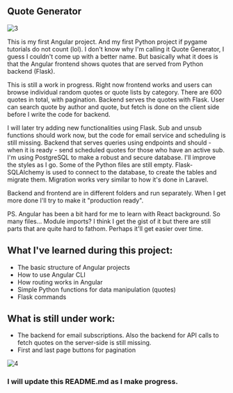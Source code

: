 ## Quote Generator

![3](https://github.com/user-attachments/assets/356e024a-63ac-4bb4-9411-c0e1fa688815)


This is my first Angular project. And my first Python project if pygame tutorials do not count (lol). I don't know why I'm calling it Quote Generator, I guess I couldn't come up with a better name. But basically what it does is that the Angular frontend shows quotes that are served from Python backend (Flask).

This is still a work in progress. Right now frontend works and users can browse individual random quotes or quote lists by category. There are 600 quotes in total, with pagination. Backend serves the quotes with Flask. User can search quote by author and quote, but fetch is done on the client side before I write the code for backend.

I will later try adding new functionalities using Flask. Sub and unsub functions should work now, but the code for email service and scheduling is still missing. Backend that serves queries using endpoints and should - when it is ready - send scheduled quotes for those who have an active sub. I'm using PostgreSQL to make a robust and secure database. I'll improve the styles as I go. Some of the Python files are still empty. Flask-SQLAlchemy is used to connect to the database, to create the tables and migrate them. Migration works very similar to how it's done in Laravel.

Backend and frontend are in different folders and run separately. When I get more done I'll try to make it "production ready".

PS. Angular has been a bit hard for me to learn with React background. So many files... Module imports? I think I get the gist of it but there are still parts that are quite hard to fathom. Perhaps it'll get easier over time.

## What I've learned during this project:

- The basic structure of Angular projects
- How to use Angular CLI
- How routing works in Angular
- Simple Python functions for data manipulation (quotes)
- Flask commands

## What is still under work:

- The backend for email subscriptions. Also the backend for API calls to fetch quotes on the server-side is still missing.
- First and last page buttons for pagination

![4](https://github.com/user-attachments/assets/bff4dc16-eb48-417c-9c12-35a4f62d6272)


### I will update this README.md as I make progress.

